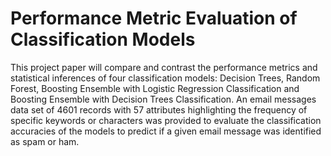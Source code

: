 # Performance Metric Evaluation of Classification Models
This project paper will compare and contrast the performance metrics and statistical inferences of four classification models: Decision Trees, Random Forest, Boosting Ensemble with Logistic Regression Classification and Boosting Ensemble with Decision Trees Classification. An email messages data set of 4601 records with 57 attributes highlighting the frequency of specific keywords or characters was provided to evaluate the classification accuracies of the models to predict if a given email message was identified as spam or ham.
